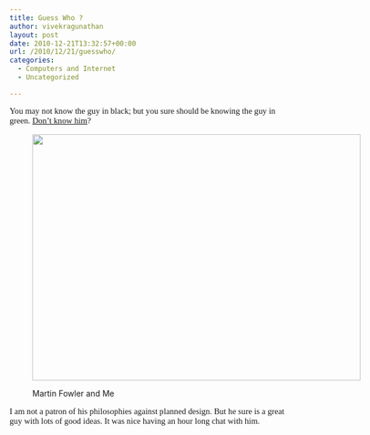 ```yaml
---
title: Guess Who ?
author: vivekragunathan
layout: post
date: 2010-12-21T13:32:57+00:00
url: /2010/12/21/guesswho/
categories:
  - Computers and Internet
  - Uncategorized

---
```

<p style="font-family:Tahoma;font-size:11pt;">
  You may not know the guy in black; but you sure should be knowing the guy in green. <a href="http://martinfowler.com/aboutMe.html">Don&#8217;t know him</a>?
</p><figure id="attachment_163" style="width: 576px" class="wp-caption aligncenter">

[<img class="size-full wp-image-163  " title="Martin Fowler and I" src="http://localhost:9010/wordpress/wp-content/uploads/2010/12/martin-and-i.jpg" alt="" width="576" height="432" srcset="http://localhost:9010/wordpress/wp-content/uploads/2010/12/martin-and-i.jpg 2560w, http://localhost:9010/wordpress/wp-content/uploads/2010/12/martin-and-i-300x225.jpg 300w, http://localhost:9010/wordpress/wp-content/uploads/2010/12/martin-and-i-768x576.jpg 768w, http://localhost:9010/wordpress/wp-content/uploads/2010/12/martin-and-i-1024x768.jpg 1024w" sizes="(max-width: 576px) 100vw, 576px" />][1]<figcaption class="wp-caption-text">Martin Fowler and Me</figcaption></figure> 

<p style="font-family:Tahoma;font-size:11pt;">
  I am not a patron of his philosophies against planned design. But he sure is a great guy with lots of good ideas. It was nice having an hour long chat with him.
</p>

 [1]: http://vivekragunathan.files.wordpress.com/2010/12/mme.jpg